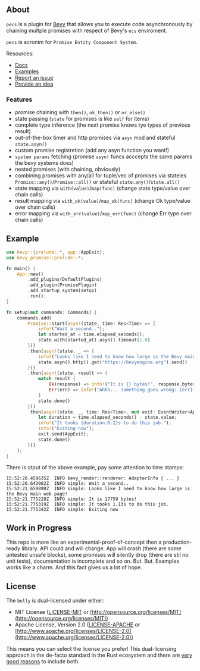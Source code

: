 ## About
`pecs` is a plugin for [Bevy](https://bevyengine.org) that allows you
to execute code asynchronously by chaining multple promises with respect
of Bevy's `ecs` enviroment.

`pecs` is acronim for `Promise Entity Component System`.

Resources:
- [Docs](..)
- [Examples](..)
- [Report an issue](..)
- [Provide an idea](..)

### Features
- promise chaining with `then()`, `ok_then()` or `or_else()`
- state passing (`state` for promises is like `self` for items)
- complete type inference (the next promise knows tye types of previous result)
- out-of-the-box timer and http promises via `asyn` mod and stateful `state.asyn()`
- custom promise registretion (add any asyn function you want!)
- `system params` fetching (promise `asyn!` funcs acccepts the same params
  the bevy systems does)
- nested promises (with chaining, obviously)
- combining promises with any/all for tuple/vec of promises via stateles
  `Promise::any()`/`Promise::all()` or stateful `state.any()`/`state.all()`
- state mapping via `with(value)`/`map(func)` (change state type/value over chain calls)
- result mapping via `with_ok(value)`/`map_ok(func)` (change Ok type/value over chain calls)
- error mapping via `with_err(value)`/`map_err(func)` (change Err type over chain calls)

## Example
```rust
use bevy::{prelude::*, app::AppExit};
use bevy_promise::prelude::*;

fn main() {
    App::new()
        .add_plugins(DefaultPlugins)
        .add_plugin(PromisePlugin)
        .add_startup_system(setup)
        .run();
}

fn setup(mut commands: Commands) {
    commands.add(
        Promise::start(asyn!(state, time: Res<Time> => {
            info!("Wait a second..");
            let started_at = time.elapsed_seconds();
            state.with(started_at).asyn().timeout(1.0)
        }))
        .then(asyn!(state, _ => {
            info!("Looks like I need to know how large is the Bevy main web page!");
            state.asyn().http().get("https://bevyengine.org").send()
        }))
        .then(asyn!(state, result => {
            match result {
                Ok(response) => info!("It is {} bytes!", response.bytes.len()),
                Err(err) => info!("Ahhh... something goes wrong: {err}")
            }
            state.done()
        }))
        .then(asyn!(state, _, time: Res<Time>, mut exit: EventWriter<AppExit> => {
            let duration = time.elapsed_seconds() - state.value;
            info!("It tooks {duration:0.2}s to do this job.");
            info!("Exiting now");
            exit.send(AppExit);
            state.done()
        }))
    );
}
```
There is otput of the above example, pay some attention to time stamps:
```text
15:52:20.459635Z  INFO bevy_render::renderer: AdapterInfo { ... }
15:52:20.643082Z  INFO simple: Wait a second..
15:52:21.659898Z  INFO simple: Looks like I need to know how large is the Bevy main web page!
15:52:21.775228Z  INFO simple: It is 17759 bytes!
15:52:21.775319Z  INFO simple: It tooks 1.13s to do this job.
15:52:21.775342Z  INFO simple: Exiting now
```

## Work in Progress

This repo is more like an experimental-proof-of-concept then a production-ready library.
API could and will change. App will crash (there are some untested unsafe blocks), some
promises will silently drop (there are stil no unit tests), documentation is incomplete
and so on. But. But. Examples works like a charm. And this fact gives us a lot of hope.

## License

The `belly` is dual-licensed under either:

- MIT License ([LICENSE-MIT](LICENSE-MIT) or [http://opensource.org/licenses/MIT](http://opensource.org/licenses/MIT))
- Apache License, Version 2.0 ([LICENSE-APACHE](LICENSE-APACHE) or [http://www.apache.org/licenses/LICENSE-2.0](http://www.apache.org/licenses/LICENSE-2.0))

This means you can select the license you prefer!
This dual-licensing approach is the de-facto standard in the Rust ecosystem and there are [very good reasons](https://github.com/bevyengine/bevy/issues/2373) to include both.